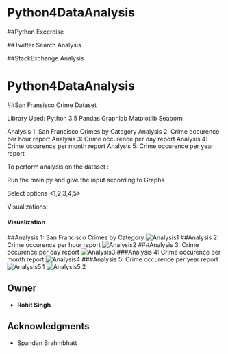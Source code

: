 # Python4DataAnalysis

##Python Excercise

##Twitter Search Analysis

##StackExchange Analysis

# Python4DataAnalysis

##San Fransisco Crime Dataset

Library Used:
Python 3.5
Pandas
Graphlab
Matplotlib
Seaborn



Analysis 1: San Francisco Crimes by Category
Analysis 2: Crime occurence per hour report
Analysis 3: Crime occurence per day report
Analysis 4: Crime occurence per month report
Analysis 5: Crime occurence per year report


To perform analysis on the dataset :

Run the main.py and give the input according to Graphs

Select options <1,2,3,4,5>


Visualizations:

#### Visualization
##Analysis 1: San Francisco Crimes by Category
 ![Analysis1](https://github.com/rohits216/Python4DataAnalysis/blob/master/Python4DataAnalysis/San%20Francisco%20Crimes%20Dataset/Visualization/Analysis1_CrimeCatg.png)
 ##Analysis 2: Crime occurence per hour report
 ![Analysis2](https://github.com/rohits216/Python4DataAnalysis/blob/master/Python4DataAnalysis/San%20Francisco%20Crimes%20Dataset/Visualization/Analysis2_CrimeDay.png)
 ###Analysis 3: Crime occurence per day report
 ![Analysis3](https://github.com/rohits216/Python4DataAnalysis/blob/master/Python4DataAnalysis/San%20Francisco%20Crimes%20Dataset/Visualization/Analysis3_CrimeHr.png)
###Analysis 4: Crime occurence per month report 
 ![Analysis4](https://github.com/rohits216/Python4DataAnalysis/blob/master/Python4DataAnalysis/San%20Francisco%20Crimes%20Dataset/Visualization/Analysis4_CrimeMon.png)
###Analysis 5: Crime occurence per year report
 ![Analysis5.1](https://github.com/rohits216/Python4DataAnalysis/blob/master/Python4DataAnalysis/San%20Francisco%20Crimes%20Dataset/Visualization/Analysis5_CrimeYear.png)
![Analysis5.2](https://github.com/rohits216/Python4DataAnalysis/blob/master/Python4DataAnalysis/San%20Francisco%20Crimes%20Dataset/Visualization/Analysis5_CrimeYear2.png)





## Owner

* **Rohit Singh** 

## Acknowledgments

* Spandan Brahmbhatt



